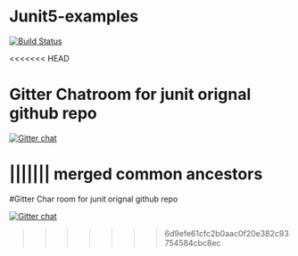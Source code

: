 # Junit5-examples

[![Build Status](https://travis-ci.org/gopinath-langote/Junit5-examples.svg)](https://travis-ci.org/gopinath-langote/Junit5-examples)

<<<<<<< HEAD
# Gitter Chatroom for junit orignal github repo

[![Gitter chat](https://badges.gitter.im/junit-team/junit5.png)](https://gitter.im/junit-team/junit5)

||||||| merged common ancestors
=======
#Gitter Char room for junit orignal github repo

[![Gitter chat](https://badges.gitter.im/junit-team/junit5.png)](https://gitter.im/junit-team/junit5)

>>>>>>> 6d9efe61cfc2b0aac0f20e382c93754584cbc8ec
